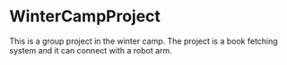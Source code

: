 # WinterCampProject
This is a group project in the winter camp. The project is a book fetching system and it can connect with a  robot arm.
